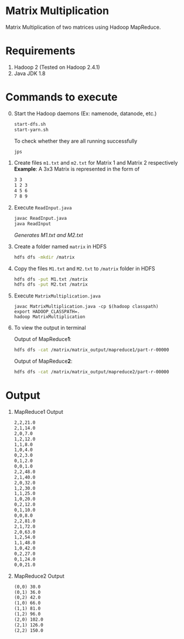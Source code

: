﻿
# Matrix Multiplication

Matrix Multiplication of two matrices using Hadoop MapReduce.

# Requirements

1. Hadoop 2 (Tested on Hadoop 2.4.1)
2. Java JDK 1.8

# Commands to execute

0. Start the Hadoop daemons (Ex: namenode, datanode, etc.)

    ```bash
    start-dfs.sh
    start-yarn.sh
    ```

    To check whether they are all running successfully

    ```bash
    jps
    ```

1. Create files `m1.txt` and `m2.txt` for Matrix 1 and Matrix 2 respectively\
**Example**: A 3x3 Matrix is represented in the form of

	```txt
	3 3
	1 2 3
	4 5 6
	7 8 9
	```

2. Execute  `ReadInput.java`

	```bash
	javac ReadInput.java
	java ReadInput
	```

	_Generates M1.txt and M2.txt_

3.  Create a folder named `matrix` in HDFS

    ```bash
    hdfs dfs -mkdir /matrix
    ```

4. Copy the files `M1.txt` and `M2.txt` to `/matrix` folder in HDFS

    ```bash
    hdfs dfs -put M1.txt /matrix
    hdfs dfs -put M2.txt /matrix
    ```

5.  Execute `MatrixMultiplication.java`

    ```
    javac MatrixMultiplication.java -cp $(hadoop classpath)
    export HADOOP_CLASSPATH=.
    hadoop MatrixMultiplication
    ```

6.  To view the output in terminal
	
	Output of MapReduce**1**:

    ```bash
    hdfs dfs -cat /matrix/matrix_output/mapreduce1/part-r-00000
    ```

	Output of MapReduce**2**:

    ```bash
    hdfs dfs -cat /matrix/matrix_output/mapreduce2/part-r-00000
    ```

# Output

1. MapReduce1 Output

	```txt
	2,2,21.0
	2,1,14.0
	2,0,7.0
	1,2,12.0
	1,1,8.0
	1,0,4.0
	0,2,3.0
	0,1,2.0
	0,0,1.0
	2,2,48.0
	2,1,40.0
	2,0,32.0
	1,2,30.0
	1,1,25.0
	1,0,20.0
	0,2,12.0
	0,1,10.0
	0,0,8.0
	2,2,81.0
	2,1,72.0
	2,0,63.0
	1,2,54.0
	1,1,48.0
	1,0,42.0
	0,2,27.0
	0,1,24.0
	0,0,21.0
	```

2. MapReduce2 Output

	```txt
	(0,0) 30.0
	(0,1) 36.0
	(0,2) 42.0
	(1,0) 66.0
	(1,1) 81.0
	(1,2) 96.0
	(2,0) 102.0
	(2,1) 126.0
	(2,2) 150.0
	```
